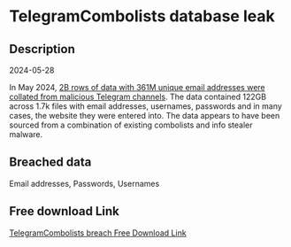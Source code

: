# TelegramCombolists database leak

## Description

2024-05-28

In May 2024, <a href="https://troyhunt.com/telegram-combolists-and-361m-email-addresses" target="_blank" rel="noopener">2B rows of data with 361M unique email addresses were collated from malicious Telegram channels</a>. The data contained 122GB across 1.7k files with email addresses, usernames, passwords and in many cases, the website they were entered into. The data appears to have been sourced from a combination of existing combolists and info stealer malware.

## Breached data

Email addresses, Passwords, Usernames

## Free download Link

[TelegramCombolists breach Free Download Link](https://link-to.net/1229997/456.1057967555471/dynamic/?r=aHR0cHM6Ly93d3cubWVkaWFmaXJlLmNvbS92aWV3LzlXNncwbVBQM25qWHV5OC8vZmlsZQ==)